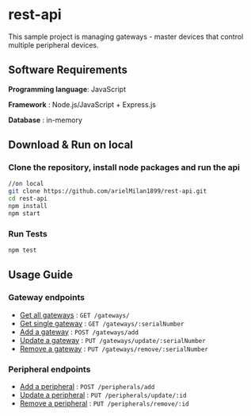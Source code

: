 # rest-api

This sample project is managing gateways - master devices that control multiple peripheral
devices.

## Software Requirements

**Programming language**: JavaScript

**Framework** : Node.js/JavaScript + Express.js

**Database** : in-memory

## Download & Run on local

### Clone the repository, install node packages and run the api
```bash
//on local
git clone https://github.com/arielMilan1899/rest-api.git
cd rest-api
npm install
npm start
```

### Run Tests
```bash
npm test
```

## Usage Guide

### Gateway endpoints
* [Get all gateways](docs/gateways/getAll.md) : `GET /gateways/`
* [Get single gateway](docs/gateways/get.md) : `GET /gateways/:serialNumber`
* [Add a gateway](docs/gateways/add.md) : `POST /gateways/add`
* [Update a gateway](docs/gateways/update.md) : `PUT /gateways/update/:serialNumber`
* [Remove a gateway](docs/gateways/remove.md) : `PUT /gateways/remove/:serialNumber`

### Peripheral endpoints
* [Add a peripheral](docs/peripherals/add.md) : `POST /peripherals/add`
* [Update a peripheral](docs/peripherals/update.md) : `PUT /peripherals/update/:id`
* [Remove a peripheral](docs/peripherals/remove.md) : `PUT /peripherals/remove/:id`


